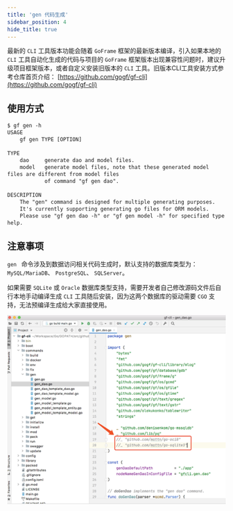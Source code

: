 ```yaml
---
title: 'gen 代码生成'
sidebar_position: 4
hide_title: true
---
```


最新的 `CLI` 工具版本功能会随着 `GoFrame` 框架的最新版本编译，引入如果本地的 `CLI` 工具自动化生成的代码与项目的 `GoFrame` 框架版本出现兼容性问题时，建议升级项目框架版本，或者自定义安装旧版本的 `CLI` 工具。旧版本CLI工具安装方式参考仓库首页介绍： [https://github.com/gogf/gf-cli](https://github.com/gogf/gf-cli)

## 使用方式

```
$ gf gen -h
USAGE
    gf gen TYPE [OPTION]

TYPE
    dao     generate dao and model files.
    model   generate model files, note that these generated model files are different from model files
            of command "gf gen dao".

DESCRIPTION
    The "gen" command is designed for multiple generating purposes.
    It's currently supporting generating go files for ORM models.
    Please use "gf gen dao -h" or "gf gen model -h" for specified type help.
```

## 注意事项

`gen ` 命令涉及到数据访问相关代码生成时，默认支持的数据库类型为： `MySQL/MariaDB`、 `PostgreSQL`、 `SQLServer`。

如果需要 `SQLite` 或 `Oracle` 数据库类型支持，需要开发者自己修改源码文件后自行本地手动编译生成 `CLI` 工具随后安装，因为这两个数据库的驱动需要 `CGO` 支持，无法预编译生成给大家直接使用。

![](/markdown/2fda26242133233420dba6c8f9250823.png)